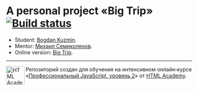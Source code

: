 # A personal project «Big Trip» [![Build status][travis-image]][travis-url]

* Student: [Bogdan Kuzmin](https://up.htmlacademy.ru/ecmascript/12/user/582427).
* Mentor: [Михаил Семиколенов](https://htmlacademy.ru/profile/id19706).
* Online version: [Big Trip](http://bogdankuzzmin.com/projects/big-trip/).

---

<a href="https://htmlacademy.ru/intensive/ecmascript"><img align="left" width="50" height="50" title="HTML Academy" src="https://up.htmlacademy.ru/static/img/intensive/ecmascript/logo-for-github.svg"></a>

Репозиторий создан для обучения на интенсивном онлайн‑курсе «[Профессиональный JavaScript, уровень 2](https://htmlacademy.ru/intensive/ecmascript)» от [HTML Academy](https://htmlacademy.ru).

[travis-image]: https://travis-ci.com/htmlacademy-ecmascript/582427-big-trip-12.svg?branch=master
[travis-url]: https://travis-ci.com/htmlacademy-ecmascript/582427-big-trip-12
